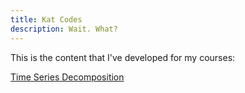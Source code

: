 ```yaml
---
title: Kat Codes
description: Wait. What?
---
```


This is the content that I've developed for my courses:

[Time Series Decomposition](/timeseries/index.md)
